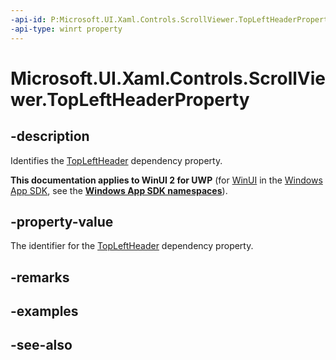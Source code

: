 ```yaml
---
-api-id: P:Microsoft.UI.Xaml.Controls.ScrollViewer.TopLeftHeaderProperty
-api-type: winrt property
---
```


<!-- Property syntax
public Windows.UI.Xaml.DependencyProperty TopLeftHeaderProperty { get; }
-->

# Microsoft.UI.Xaml.Controls.ScrollViewer.TopLeftHeaderProperty

## -description
Identifies the [TopLeftHeader](scrollviewer_topleftheader.md) dependency property.

**This documentation applies to WinUI 2 for UWP** (for [WinUI](/windows/apps/winui/winui3/) in the [Windows App SDK](/windows/apps/windows-app-sdk/), see the **[Windows App SDK namespaces](/windows/windows-app-sdk/api/winrt/)**).

## -property-value
The identifier for the [TopLeftHeader](scrollviewer_topleftheader.md) dependency property.

## -remarks

## -examples

## -see-also
